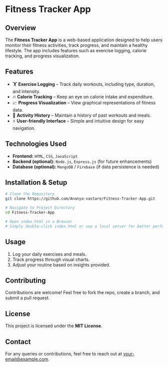 # Fitness Tracker App

## Overview
The **Fitness Tracker App** is a web-based application designed to help users monitor their fitness activities, track progress, and maintain a healthy lifestyle. The app includes features such as exercise logging, calorie tracking, and progress visualization.

## Features
- 🏋️ **Exercise Logging** – Track daily workouts, including type, duration, and intensity.
- 🔥 **Calorie Tracking** – Keep an eye on calorie intake and expenditure.
- 📈 **Progress Visualization** – View graphical representations of fitness data.
- 📅 **Activity History** – Maintain a history of past workouts and meals.
- ⚡ **User-friendly Interface** – Simple and intuitive design for easy navigation.

## Technologies Used
- **Frontend:** `HTML`, `CSS`, `JavaScript`
- **Backend (optional):** `Node.js`, `Express.js` (for future enhancements)
- **Database (optional):** `MongoDB` / `Firebase` (if data persistence is needed)

## Installation & Setup
```sh
# Clone the Repository
git clone https://github.com/Ananya-vastare/Fitness-Tracker-App.git

# Navigate to Project Directory
cd Fitness-Tracker-App

# Open index.html in a Browser
# Simply double-click index.html or use a local server for better performance.
```

## Usage
1. Log your daily exercises and meals.
2. Track progress through visual charts.
3. Adjust your routine based on insights provided.

## Contributing
Contributions are welcome! Feel free to fork the repo, create a branch, and submit a pull request.

## License
This project is licensed under the **MIT License**.

## Contact
For any queries or contributions, feel free to reach out at [your-email@example.com](mailto:your-email@example.com).


